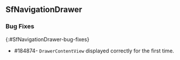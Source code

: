 ﻿## SfNavigationDrawer

### Bug Fixes
{:#SfNavigationDrawer-bug-fixes} 

* \#184874- `DrawerContentView` displayed correctly for the first time.

